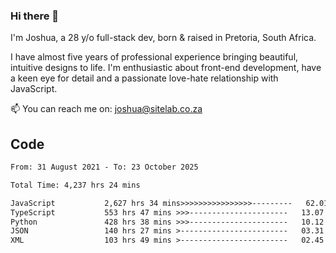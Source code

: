 ### Hi there 👋

I'm Joshua, a 28 y/o full-stack dev, born & raised in Pretoria, South Africa. 

I have almost five years of professional experience bringing beautiful, intuitive designs to life. I'm enthusiastic about front-end development, have a keen eye for detail and a passionate love-hate relationship with JavaScript.

📫 You can reach me on: joshua@sitelab.co.za

## **Code**

<!--START_SECTION:waka-->

```txt
From: 31 August 2021 - To: 23 October 2025

Total Time: 4,237 hrs 24 mins

JavaScript           2,627 hrs 34 mins>>>>>>>>>>>>>>>>---------   62.01 %
TypeScript           553 hrs 47 mins >>>----------------------   13.07 %
Python               428 hrs 38 mins >>>----------------------   10.12 %
JSON                 140 hrs 27 mins >------------------------   03.31 %
XML                  103 hrs 49 mins >------------------------   02.45 %
```

<!--END_SECTION:waka-->
